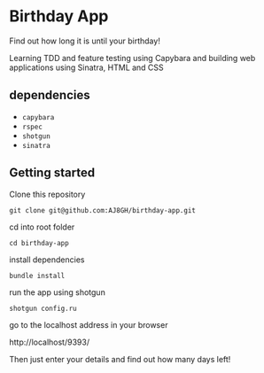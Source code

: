 # Birthday App

Find out how long it is until your birthday!

Learning TDD and feature testing using Capybara and building web applications using Sinatra, HTML and CSS

## dependencies

- `capybara`
- `rspec`
- `shotgun`
- `sinatra`

## Getting started

Clone this repository

`git clone git@github.com:AJ8GH/birthday-app.git`

cd into root folder

`cd birthday-app`

install dependencies

`bundle install`

run the app using shotgun

`shotgun config.ru`

go to the localhost address in your browser

http://localhost/9393/

Then just enter your details and find out how many days left!
